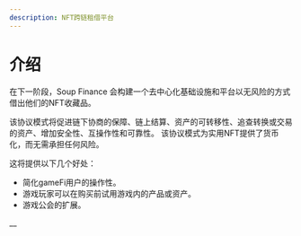```yaml
---
description: NFT跨链租借平台
---
```


# 介绍

在下一阶段，Soup Finance 会构建一个去中心化基础设施和平台以无风险的方式借出他们的NFT收藏品。

该协议模式将促进链下协商的保障、链上结算、资产的可转移性、追查转换或交易的资产、增加安全性、互操作性和可靠性。 该协议模式为实用NFT提供了货币化，而无需承担任何风险。

这将提供以下几个好处：

* 简化gameFi用户的操作性。
* 游戏玩家可以在购买前试用游戏内的产品或资产。
* 游戏公会的扩展。

__
